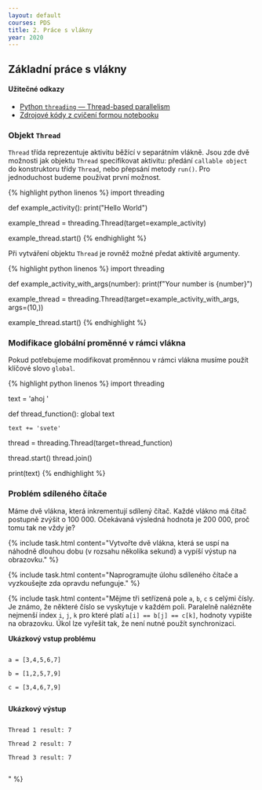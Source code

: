 ```yaml
---
layout: default
courses: PDS
title: 2. Práce s vlákny
year: 2020
---
```


## Základní práce s vlákny

#### Užitečné odkazy
* [Python `threading` — Thread-based parallelism](https://docs.python.org/3/library/threading.html)
* [Zdrojové kódy z cvičení formou notebooku](/assets/files/2020/lecture01.ipynb)

### Objekt `Thread`
`Thread` třída reprezentuje aktivitu běžící v separátním vlákně. Jsou zde dvě možnosti jak objektu `Thread` specifikovat aktivitu: předání `callable object` do konstruktoru třídy `Thread`, nebo přepsání metody `run()`. Pro jednoduchost budeme používat první možnost.

{% highlight python linenos %}
import threading

def example_activity():
    print("Hello World")

example_thread = threading.Thread(target=example_activity)

example_thread.start()
{% endhighlight %}


Při vytváření objektu `Thread` je rovněž možné předat aktivitě argumenty.

{% highlight python linenos %}
import threading

def example_activity_with_args(number):
    print(f"Your number is {number}")

example_thread = threading.Thread(target=example_activity_with_args, args=(10,))

example_thread.start()
{% endhighlight %}

### Modifikace globální proměnné v rámci vlákna
Pokud potřebujeme modifikovat proměnnou v rámci vlákna musíme použít klíčové slovo `global`.

{% highlight python linenos %}
import threading

text = 'ahoj '

def thread_function():
    global text

    text += 'svete'

thread = threading.Thread(target=thread_function)

thread.start()
thread.join()

print(text)
{% endhighlight %}

### Problém sdíleného čítače
Máme dvě vlákna, která inkrementují sdílený čítač. Každé vlákno má čítač postupně zvýšit o 100 000. Očekávaná výsledná hodnota je 200 000, proč tomu tak ne vždy je?

{% include task.html content="Vytvořte dvě vlákna, která se uspí na náhodně dlouhou dobu (v rozsahu několika sekund) a vypíší výstup na obrazovku." %}

{% include task.html content="Naprogramujte úlohu sdíleného čítače a vyzkoušejte zda opravdu nefunguje." %}

{% include task.html content="Mějme tři setřízená pole <code>a</code>, <code>b</code>, <code>c</code> s celými čísly. Je známo, že některé číslo se vyskytuje v každém poli. Paralelně nalézněte nejmenší index <code>i</code>, <code>j</code>, <code>k</code> pro které platí <code>a[i] == b[j] == c[k]</code>, hodnoty vypište na obrazovku. Úkol lze vyřešit tak, že není nutné použít synchronizaci.</p>
<p>
<strong>Ukázkový vstup problému</strong>
</p>
<p>
<code>
a = [3,4,5,6,7]<br/>
b = [1,2,5,7,9]<br/>
c = [3,4,6,7,9]<br/>
</code>
<p>
<strong>Ukázkový výstup</strong>
</p>
<p>
<code>
Thread 1 result: 7<br/>
Thread 2 result: 7<br/>
Thread 3 result: 7<br/>
</code></p>" %}
